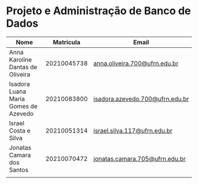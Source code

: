# Projeto e Administração de Banco de Dados


| Nome | Matricula | Email |
|------|---------|--------|
| Anna Karoline Dantas de Oliveira | 20210045738 | anna.oliveira.700@ufrn.edu.br |
| Isadora Luana Maria Gomes de Azevedo | 20210083800 | isadora.azevedo.700@ufrn.edu.br |
| Israel Costa e Silva | 20210051314 | israel.silva.117@ufrn.edu.br |
| Jonatas Camara dos Santos | 20210070472 | jonatas.camara.705@ufrn.edu.br |
|||||
